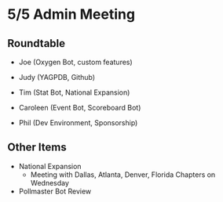 # 5/5 Admin Meeting

## Roundtable

* Joe (Oxygen Bot, custom features)

* Judy (YAGPDB, Github)

* Tim (Stat Bot, National Expansion)

* Caroleen (Event Bot, Scoreboard Bot)

* Phil (Dev Environment, Sponsorship)

## Other Items

* National Expansion
  * Meeting with Dallas, Atlanta, Denver, Florida Chapters on Wednesday  
* Pollmaster Bot Review
